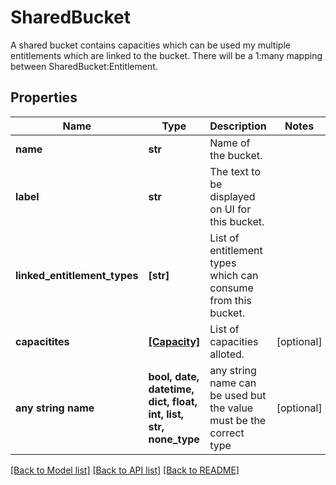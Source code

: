 # SharedBucket

A shared bucket contains capacities which can be used my multiple entitlements which are linked to the bucket. There will be a 1:many mapping between SharedBucket:Entitlement.

## Properties
Name | Type | Description | Notes
------------ | ------------- | ------------- | -------------
**name** | **str** | Name of the bucket. | 
**label** | **str** | The text to be displayed on UI for this bucket. | 
**linked_entitlement_types** | **[str]** | List of entitlement types which can consume from this bucket. | 
**capacitites** | [**[Capacity]**](Capacity.md) | List of capacities alloted. | [optional] 
**any string name** | **bool, date, datetime, dict, float, int, list, str, none_type** | any string name can be used but the value must be the correct type | [optional]

[[Back to Model list]](../README.md#documentation-for-models) [[Back to API list]](../README.md#documentation-for-api-endpoints) [[Back to README]](../README.md)


